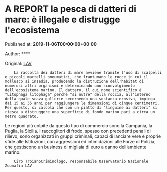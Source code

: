
# A REPORT la pesca di datteri di mare: è illegale e distrugge l'ecosistema

Published at: **2019-11-06T00:00:00+00:00**

Author: ****

Original: [LAV](https://www.lav.it/news/datteri-mare-report)


        La raccolta dei datteri di mare avviene tramite l'uso di scalpelli e piccoli martelli pneumatici, che frantumano le rocce in cui il mollusco si insedia, producendo la distruzione dell'habitat di numerosi altri organismi e determinando uno sconvolgimento dell'ecosistema marino. Il dattero, il cui nome scientifico è "Litophaga litophaga" perché "si nutre" della roccia, all'interno della quale scava gallerie secernendo una sostanza erosiva, impiega dai 15 ai 35 anni per raggiungere le dimensioni di cinque centimetri. Per questo, si calcola che con un piatto di "linguine ai datteri" si riesca a distruggere una superficie di fondo marino pari a circa un metro quadrato.
      
Le regioni più colpite da questo tipo di commercio sono la Campania, la Puglia, la Sicilia. I raccoglitori di frodo, spesso con precedenti penali di rilievo, sono organizzati in gruppi criminali, capaci di lanciare vere e proprie sfide alle Istituzioni, con aggressioni ed intimidazioni alle Forze di Polizia, che gestiscono un business di migliaia di euro a danno dell’ambiente marino.

        Ciro TroianoCriminologo, responsabile Osservatorio Nazionale Zoomafia LAV
      
